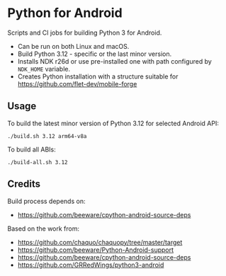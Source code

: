 # Python for Android

Scripts and CI jobs for building Python 3 for Android.

* Can be run on both Linux and macOS.
* Build Python 3.12 - specific or the last minor version.
* Installs NDK r26d or use pre-installed one with path configured by `NDK_HOME` variable.
* Creates Python installation with a structure suitable for https://github.com/flet-dev/mobile-forge

## Usage

To build the latest minor version of Python 3.12 for selected Android API:

```
./build.sh 3.12 arm64-v8a
```

To build all ABIs:

```
./build-all.sh 3.12
```

## Credits

Build process depends on:
* https://github.com/beeware/cpython-android-source-deps

Based on the work from:
* https://github.com/chaquo/chaquopy/tree/master/target
* https://github.com/beeware/Python-Android-support
* https://github.com/beeware/cpython-android-source-deps
* https://github.com/GRRedWings/python3-android